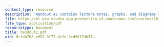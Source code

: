 ```yaml
---
content_type: resource
description: 'Handout #2 contains lecture notes, graphs, and diagrams related to histogramming.'
file: https://ol-ocw-studio-app-production.s3.amazonaws.com/courses/18-338j-infinite-random-matrix-theory-fall-2004/0cfdb708e0920f77dc2e2cd96f7db37a_handout2.pdf
file_type: application/pdf
resourcetype: Document
title: handout2.pdf
uid: 0cfdb708-e092-0f77-dc2e-2cd96f7db37a
---
```

